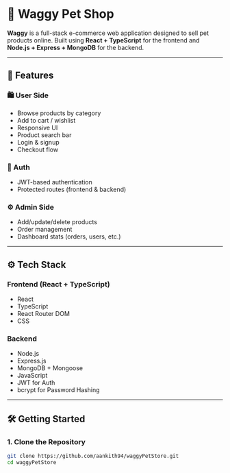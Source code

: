 # 🐾 Waggy Pet Shop

**Waggy** is a full-stack e-commerce web application designed to sell pet products online. Built using **React + TypeScript** for the frontend and **Node.js + Express + MongoDB** for the backend.



---

## 🚀 Features

### 🛍️ User Side
- Browse products by category
- Add to cart / wishlist
- Responsive UI
- Product search bar
- Login & signup
- Checkout flow

### 🔐 Auth
- JWT-based authentication
- Protected routes (frontend & backend)

### ⚙️ Admin Side
- Add/update/delete products
- Order management
- Dashboard stats (orders, users, etc.)

---

## ⚙️ Tech Stack

### Frontend (React + TypeScript)
- React
- TypeScript
- React Router DOM
- CSS

### Backend
- Node.js
- Express.js
- MongoDB + Mongoose
- JavaScript
- JWT for Auth
- bcrypt for Password Hashing

---

## 🛠️ Getting Started

### 1. Clone the Repository

```bash
git clone https://github.com/aankith94/waggyPetStore.git
cd waggyPetStore

